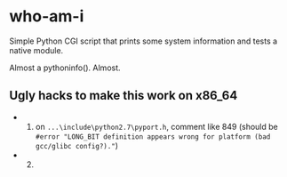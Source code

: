 # who-am-i

Simple Python CGI script that prints some system information and tests a native module. 

Almost a pythoninfo(). Almost.

## Ugly hacks to make this work on x86_64

* 1. on  `...\include\python2.7\pyport.h`, comment like 849 (should be `#error "LONG_BIT definition appears wrong for platform (bad gcc/glibc config?)."`)
* 2. 